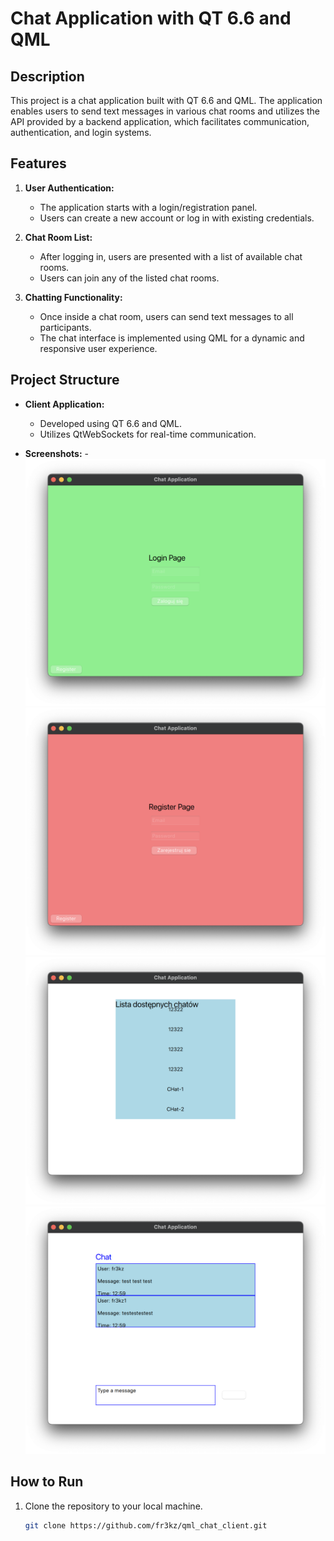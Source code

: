 # Chat Application with QT 6.6 and QML

## Description

This project is a chat application built with QT 6.6 and QML. The application enables users to send text messages in various chat rooms and utilizes the API provided by a backend application, which facilitates communication, authentication, and login systems.

## Features

1. **User Authentication:**
   - The application starts with a login/registration panel.
   - Users can create a new account or log in with existing credentials.

2. **Chat Room List:**
   - After logging in, users are presented with a list of available chat rooms.
   - Users can join any of the listed chat rooms.

3. **Chatting Functionality:**
   - Once inside a chat room, users can send text messages to all participants.
   - The chat interface is implemented using QML for a dynamic and responsive user experience.

## Project Structure

- **Client Application:**
  - Developed using QT 6.6 and QML.
  - Utilizes QtWebSockets for real-time communication.

- **Screenshots:**
  -![Panel Logowania](https://github.com/fr3kz/qml_chat_client/blob/main/sc/Zrzut%20ekranu%202024-01-3%20o%2012.55.02.png)![Panel Logowania](https://github.com/fr3kz/qml_chat_client/blob/main/sc/Zrzut%20ekranu%202024-01-3%20o%2012.55.09.png)![Panel Logowania](https://github.com/fr3kz/qml_chat_client/blob/main/sc/Zrzut%20ekranu%202024-01-3%20o%2012.58.40.png)![Panel Logowania](https://github.com/fr3kz/qml_chat_client/blob/main/sc/Zrzut%20ekranu%202024-01-3%20o%2013.00.00.png)


## How to Run

1. Clone the repository to your local machine.
   ```bash
   git clone https://github.com/fr3kz/qml_chat_client.git
